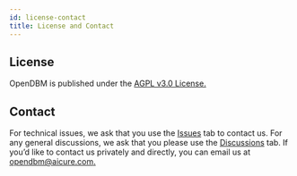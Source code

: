 ```yaml
---
id: license-contact
title: License and Contact
---
```


## License

OpenDBM is published under the [AGPL v3.0 License.](https://github.com/AiCure/open_dbm/blob/master/license.txt)

## Contact

For technical issues, we ask that you use the [Issues](https://github.com/AiCure/open_dbm/issues) tab to contact us. For any general discussions, we ask that you please use the [Discussions](https://github.com/AiCure/open_dbm/discussions) tab. If you’d like to contact us privately and directly, you can email us at [opendbm@aicure.com.](mailto:opendbm@aicure.comopendbm@aicure.com)